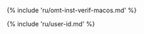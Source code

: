 <!-- section: installation and customization -->

{% include 'ru/omt-inst-verif-macos.md' %}

{% include 'ru/user-id.md' %}

<!-- @todo: update screenshot to include name after VER -->
<!-- only needed for verifiers -->


